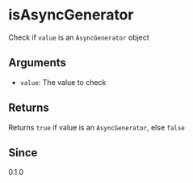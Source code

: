 # isAsyncGenerator

Check if `value` is an `AsyncGenerator` object

## Arguments

- `value`: The value to check

## Returns

Returns `true` if value is an `AsyncGenerator`, else `false`

## Since

0.1.0
